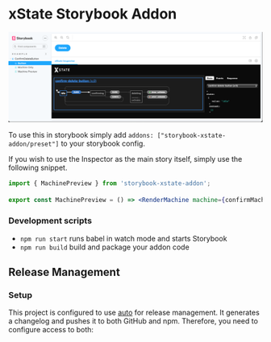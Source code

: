 # xState Storybook Addon

![](./preview.png)

To use this in storybook simply add `addons: ["storybook-xstate-addon/preset"]` to your storybook config.

If you wish to use the Inspector as the main story itself, simply use the following snippet.

```jsx
import { MachinePreview } from 'storybook-xstate-addon';

export const MachinePreview = () => <RenderMachine machine={confirmMachine} options={...optionsToUseMachine} />;
```

### Development scripts

- `npm run start` runs babel in watch mode and starts Storybook
- `npm run build` build and package your addon code

## Release Management

### Setup

This project is configured to use [auto](https://github.com/intuit/auto) for release management. It generates a changelog and pushes it to both GitHub and npm. Therefore, you need to configure access to both:
